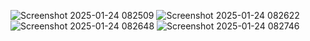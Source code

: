 
![Screenshot 2025-01-24 082509](https://github.com/user-attachments/assets/a71f64d8-3f87-4983-a09f-7b696fb205ac)
![Screenshot 2025-01-24 082622](https://github.com/user-attachments/assets/1e6b9b06-ae2d-41be-ab2e-c0b765692df2)
![Screenshot 2025-01-24 082648](https://github.com/user-attachments/assets/3c50b208-f955-4886-a9ed-bad9114550b0)
![Screenshot 2025-01-24 082746](https://github.com/user-attachments/assets/9fb903c0-3f31-46b3-b845-35431edea98b)
